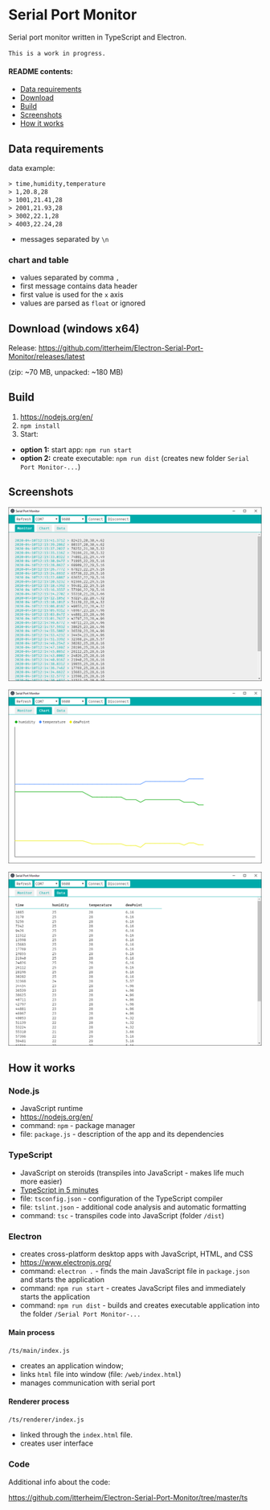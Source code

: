 # Serial Port Monitor

Serial port monitor written in TypeScript and Electron.

`This is a work in progress.`

#### README contents:
- [Data requirements](#data-requirements)
- [Download](#download-windows-x64)
- [Build](#build)
- [Screenshots](#screenshots)
- [How it works](#how-it-works)

## Data requirements
data example:
```
> time,humidity,temperature
> 1,20.8,28
> 1001,21.41,28
> 2001,21.93,28
> 3002,22.1,28
> 4003,22.24,28
```

- messages separated by `\n`

### chart and table
- values separated by comma `,`
- first message contains data header
- first value is used for the `x` axis
- values are parsed as `float` or ignored

## Download (windows x64)

Release: https://github.com/itterheim/Electron-Serial-Port-Monitor/releases/latest

(zip: ~70 MB, unpacked: ~180 MB)

## Build

1. https://nodejs.org/en/
2. `npm install`
3. Start:
- **option 1:** start app: `npm run start`
- **option 2:** create executable: `npm run dist` (creates new folder `Serial Port Monitor-...`)

## Screenshots

![Monitor](/screenshots/monitor.png)

![Chart](/screenshots/chart.png)

![Table](/screenshots/table.png)

## How it works
### Node.js
- JavaScript runtime
- https://nodejs.org/en/
- command: `npm` - package manager
- file: `package.js` - description of the app and its dependencies

### TypeScript
- JavaScript on steroids (transpiles into JavaScript - makes life much more easier)
- [TypeScript in 5 minutes](https://www.typescriptlang.org/docs/handbook/typescript-in-5-minutes.html)
- file: `tsconfig.json` - configuration of the TypeScript compiler 
- file: `tslint.json` - additional code analysis and automatic formatting
- command: `tsc` - transpiles code into JavaScript (folder `/dist`)

### Electron
- creates cross-platform desktop apps with JavaScript, HTML, and CSS
- https://www.electronjs.org/
- command: `electron .` - finds the main JavaScript file in `package.json` and starts the application
- command: `npm run start` - creates JavaScript files and immediately starts the application
- command: `npm run dist` - builds and creates executable application into the folder `/Serial Port Monitor-...`
 
#### Main process
`/ts/main/index.js`
- creates an application window;
- links `html` file into window (file: `/web/index.html`)
- manages communication with serial port

#### Renderer process
`/ts/renderer/index.js`
- linked through the `index.html` file.
- creates user interface

### Code
Additional info about the code:

https://github.com/itterheim/Electron-Serial-Port-Monitor/tree/master/ts
